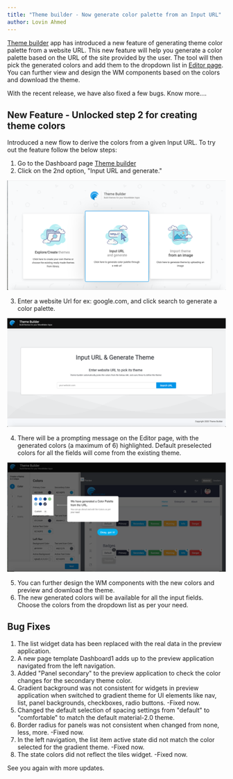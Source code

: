 ```yaml
---
title: "Theme builder - Now generate color palette from an Input URL"
author: Lovin Ahmed
---
```


[Theme builder](https://apps.wavemakeronline.com/Theme_Builder/#/Dashboard) app has introduced a new feature of generating theme color palette from a website URL. This new feature will help you generate a color palette based on the URL of the site provided by the user. The tool will then pick the generated colors and add them to the dropdown list in [Editor page](https://apps.wavemakeronline.com/Theme_Builder/#/Editor). You can further view and design the WM components based on the colors and download the theme. 

With the recent release, we have also fixed a few bugs. Know more.... 

<!-- truncate -->

## New Feature - Unlocked step 2 for creating theme colors 

Introduced a new flow to derive the colors from a given Input URL. To try out the feature follow the below steps:

1. Go to the Dashboard page [Theme builder](https://apps.wavemakeronline.com/Theme_Builder/#/Dashboard)
2. Click on the 2nd option, "Input URL and generate."

![theme builder dashboard tile2](/learn/assets/theme-builder-dashboard-tile2.png)

3. Enter a website Url for ex: google.com, and click search to generate a color palette.

![theme builder import theme](/learn/assets/theme-builder-import-theme.png)

4. There will be a prompting message on the Editor page, with the generated colors (a maximum of 6) highlighted. Default preselected colors for all the fields will come from the existing theme.


![theme builder color list](/learn/assets/theme-builder-dynamic-color-list.png)

5. You can further design the WM components with the new colors and preview and download the theme.
6. The new generated colors will be available for all the input fields. Choose the colors from the dropdown list as per your need. 





## Bug Fixes

1. The list widget data has been replaced with the real data in the preview application.
2. A new page template Dashboard1 adds up to the preview application navigated from the left navigation.
3. Added "Panel secondary" to the preview application to check the color changes for the secondary theme color.
4. Gradient background was not consistent for widgets in preview application when switched to gradient theme for UI elements like nav, list, panel backgrounds, checkboxes, radio buttons. -Fixed now.
5. Changed the default selection of spacing settings from "default" to "comfortable" to match the default material-2.0 theme.
6. Border radius for panels was not consistent when changed from none, less, more. -Fixed now.
7. In the left navigation, the list item active state did not match the color selected for the gradient theme. -Fixed now.
8. The state colors did not reflect the tiles widget. -Fixed now.


See you again with more updates.


